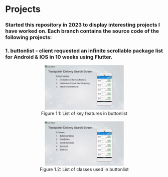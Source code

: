 # Projects
### Started this repository in 2023 to display interesting projects I have worked on. Each branch contains the source code of the following projects:
  
### 1. buttonlist -  client requested an infinite scrollable package list for Android & IOS in 10 weeks using Flutter.
<p align="center">
<img src="https://github.com/darylng154/Projects/blob/main/README_files/buttonlist_classes.png?raw=true" width=50% height=50%>
  <br>
Figure 1.1: List of key features in buttonlist
  <br>
  <br>
<img src="https://github.com/darylng154/Projects/blob/main//README_files/buttonlist_features.png?raw=true" width=50% height=50%>
  <br>
Figure 1.2: List of classes used in buttonlist
  <br>
  <br>
</p>
